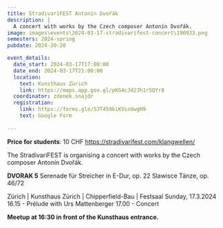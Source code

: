 ```yaml
---
title: StradivariFEST Antonín Dvořák
description: |
  A concert with works by the Czech composer Antonín Dvořák.
image: images\events\2024-03-17-stradivarifest-concert\190933.png
semesters: 2024-spring
pubdate: 2024-20-20

event_details:
  date_start: 2024-03-17T17:00:00
  date_end: 2024-03-17T21:00:00
  location:
    text: Kunsthaus Zürich
    link: https://maps.app.goo.gl/pKG4cJd23h1rSQYr8
  coordinator: zdenek.snajdr
  registration:
    link: https://forms.gle/53T459kiKVssUwgH9
    text: Google Form
  
---
```

**Price for students**: 10 CHF
https://stradivarifest.com/klangwellen/

The StradivariFEST is organising a concert with works by the Czech composer Antonín Dvořák.

**DVORAK 5**
Serenade für Streicher in E-Dur, op. 22
Slawisce Tänze, op. 46/72

Zürich | Kunsthaus Zürich | Chipperfield-Bau | Festsaal
Sunday, 17.3.2024
16.15 - Prélude with Urs Mattenberger
17.00 - Concert

**Meetup at 16:30 in front of the Kunsthaus entrance.**
